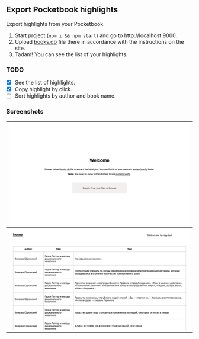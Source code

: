 ## Export Pocketbook highlights

Export highlights from your Pocketbook.

1. Start project (`npm i && npm start`) and go to http://localhost:9000.
2. Upload <u>books.db</u> file there in accordance with the instructions on the site.
3. Tadam! You can see the list of your highlights.

### TODO

- [x] See the list of highlights.
- [x] Copy highlight by click.
- [ ] Sort highlights by author and book name.

### Screenshots

| ![welcome page](./screenshots/welcome.png)  |
|---|
| ![list page](./screenshots/list.png)  |
